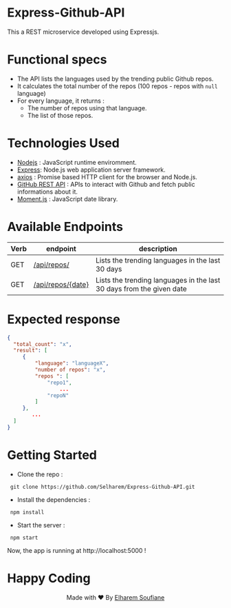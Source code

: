 # Express-Github-API
This a REST microservice developed using Expressjs. 

# Functional specs
* The API lists the languages used by the trending public Github repos.
* It calculates the total number of the repos (100 repos - repos with `null` language) 
* For every language, it returns : 
  * The number of repos using that language.
  * The list of those repos.
# Technologies Used
* [Nodejs](https://github.com/nodejs/node) : JavaScript runtime enviromment.
* [Express](https://github.com/expressjs/express):  Node.js web application server framework.
* [axios](https://github.com/axios/axios) : Promise based HTTP client for the browser and Node.js.
* [GitHub REST API](https://docs.github.com/en/rest) : APIs to interact with Github and fetch public informations about it.
* [Moment.js](https://github.com/moment/moment) : JavaScript date library.

# Available Endpoints
Verb | endpoint | description |
--- | --- | --- |
GET | <a href="http://localhost:5000/api/repos/">/api/repos/</a> | Lists the trending languages in the last 30 days |
GET | <a href="http://localhost:5000/api/repos/2021-08-31">/api/repos/{date}</a> | Lists the trending languages in the last 30 days from the given date|

# Expected response

```json
{
  "total_count": "x",
  "result": [
     {
         "language": "languageX",
         "number of repos": "x",
         "repos ": [
             "repo1",
                 ...
             "repoN"
         ]
     },
        ...
  ]
}
```

# Getting Started

 * Clone the repo :
 
```shell
 git clone https://github.com/Selharem/Express-Github-API.git
```
 * Install the dependencies : 
 
```shell
 npm install
```
* Start the server : 
```shell
 npm start
```

Now, the app is running at http://localhost:5000 !


# Happy Coding


<p align="center">Made with ❤️ By <a href="https://github.com/Selharem">Elharem Soufiane</a></>
